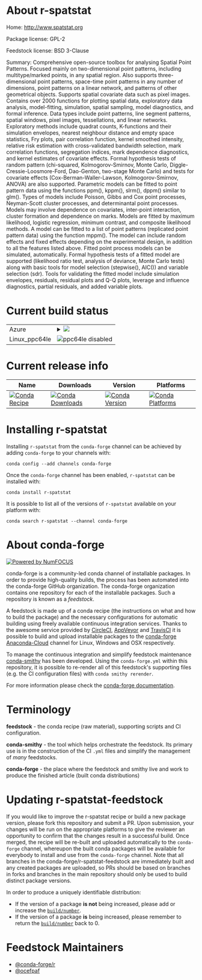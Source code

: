 About r-spatstat
================

Home: http://www.spatstat.org

Package license: GPL-2

Feedstock license: BSD 3-Clause

Summary: Comprehensive open-source toolbox for analysing Spatial Point Patterns. Focused mainly on two-dimensional point patterns, including multitype/marked points, in any spatial region. Also supports three-dimensional point patterns, space-time point patterns in any number of dimensions, point patterns on a linear network, and patterns of other geometrical objects. Supports spatial covariate data such as pixel images. Contains over 2000 functions for plotting spatial data, exploratory data analysis, model-fitting, simulation, spatial sampling, model diagnostics, and formal inference. Data types include point patterns, line segment patterns, spatial windows, pixel images, tessellations, and linear networks. Exploratory methods include quadrat counts, K-functions and their simulation envelopes, nearest neighbour distance and empty space statistics, Fry plots, pair correlation function, kernel smoothed intensity, relative risk estimation with cross-validated bandwidth selection, mark correlation functions, segregation indices, mark dependence diagnostics, and kernel estimates of covariate effects. Formal hypothesis tests of random pattern (chi-squared, Kolmogorov-Smirnov, Monte Carlo, Diggle-Cressie-Loosmore-Ford, Dao-Genton, two-stage Monte Carlo) and tests for covariate effects (Cox-Berman-Waller-Lawson, Kolmogorov-Smirnov, ANOVA) are also supported. Parametric models can be fitted to point pattern data using the functions ppm(), kppm(), slrm(), dppm() similar to glm(). Types of models include Poisson, Gibbs and Cox point processes, Neyman-Scott cluster processes, and determinantal point processes. Models may involve dependence on covariates, inter-point interaction, cluster formation and dependence on marks. Models are fitted by maximum likelihood, logistic regression, minimum contrast, and composite likelihood methods. A model can be fitted to a list of point patterns (replicated point pattern data) using the function mppm(). The model can include random effects and fixed effects depending on the experimental design, in addition to all the features listed above. Fitted point process models can be simulated, automatically. Formal hypothesis tests of a fitted model are supported (likelihood ratio test, analysis of deviance, Monte Carlo tests) along with basic tools for model selection (stepwise(), AIC()) and variable selection (sdr). Tools for validating the fitted model include simulation envelopes, residuals, residual plots and Q-Q plots, leverage and influence diagnostics, partial residuals, and added variable plots.



Current build status
====================


<table>
    
  <tr>
    <td>Azure</td>
    <td>
      <details>
        <summary>
          <a href="https://dev.azure.com/conda-forge/feedstock-builds/_build/latest?definitionId=5789&branchName=master">
            <img src="https://dev.azure.com/conda-forge/feedstock-builds/_apis/build/status/r-spatstat-feedstock?branchName=master">
          </a>
        </summary>
        <table>
          <thead><tr><th>Variant</th><th>Status</th></tr></thead>
          <tbody><tr>
              <td>linux_r_base3.5.1target_platformlinux-64</td>
              <td>
                <a href="https://dev.azure.com/conda-forge/feedstock-builds/_build/latest?definitionId=5789&branchName=master">
                  <img src="https://dev.azure.com/conda-forge/feedstock-builds/_apis/build/status/r-spatstat-feedstock?branchName=master&jobName=linux&configuration=linux_r_base3.5.1target_platformlinux-64" alt="variant">
                </a>
              </td>
            </tr><tr>
              <td>linux_r_base3.6target_platformlinux-64</td>
              <td>
                <a href="https://dev.azure.com/conda-forge/feedstock-builds/_build/latest?definitionId=5789&branchName=master">
                  <img src="https://dev.azure.com/conda-forge/feedstock-builds/_apis/build/status/r-spatstat-feedstock?branchName=master&jobName=linux&configuration=linux_r_base3.6target_platformlinux-64" alt="variant">
                </a>
              </td>
            </tr><tr>
              <td>osx_r_base3.5.1target_platformosx-64</td>
              <td>
                <a href="https://dev.azure.com/conda-forge/feedstock-builds/_build/latest?definitionId=5789&branchName=master">
                  <img src="https://dev.azure.com/conda-forge/feedstock-builds/_apis/build/status/r-spatstat-feedstock?branchName=master&jobName=osx&configuration=osx_r_base3.5.1target_platformosx-64" alt="variant">
                </a>
              </td>
            </tr><tr>
              <td>osx_r_base3.6target_platformosx-64</td>
              <td>
                <a href="https://dev.azure.com/conda-forge/feedstock-builds/_build/latest?definitionId=5789&branchName=master">
                  <img src="https://dev.azure.com/conda-forge/feedstock-builds/_apis/build/status/r-spatstat-feedstock?branchName=master&jobName=osx&configuration=osx_r_base3.6target_platformosx-64" alt="variant">
                </a>
              </td>
            </tr><tr>
              <td>win_r_base3.5.1target_platformwin-64</td>
              <td>
                <a href="https://dev.azure.com/conda-forge/feedstock-builds/_build/latest?definitionId=5789&branchName=master">
                  <img src="https://dev.azure.com/conda-forge/feedstock-builds/_apis/build/status/r-spatstat-feedstock?branchName=master&jobName=win&configuration=win_r_base3.5.1target_platformwin-64" alt="variant">
                </a>
              </td>
            </tr><tr>
              <td>win_r_base3.6target_platformwin-64</td>
              <td>
                <a href="https://dev.azure.com/conda-forge/feedstock-builds/_build/latest?definitionId=5789&branchName=master">
                  <img src="https://dev.azure.com/conda-forge/feedstock-builds/_apis/build/status/r-spatstat-feedstock?branchName=master&jobName=win&configuration=win_r_base3.6target_platformwin-64" alt="variant">
                </a>
              </td>
            </tr>
          </tbody>
        </table>
      </details>
    </td>
  </tr>
  <tr>
    <td>Linux_ppc64le</td>
    <td>
      <img src="https://img.shields.io/badge/ppc64le-disabled-lightgrey.svg" alt="ppc64le disabled">
    </td>
  </tr>
</table>

Current release info
====================

| Name | Downloads | Version | Platforms |
| --- | --- | --- | --- |
| [![Conda Recipe](https://img.shields.io/badge/recipe-r--spatstat-green.svg)](https://anaconda.org/conda-forge/r-spatstat) | [![Conda Downloads](https://img.shields.io/conda/dn/conda-forge/r-spatstat.svg)](https://anaconda.org/conda-forge/r-spatstat) | [![Conda Version](https://img.shields.io/conda/vn/conda-forge/r-spatstat.svg)](https://anaconda.org/conda-forge/r-spatstat) | [![Conda Platforms](https://img.shields.io/conda/pn/conda-forge/r-spatstat.svg)](https://anaconda.org/conda-forge/r-spatstat) |

Installing r-spatstat
=====================

Installing `r-spatstat` from the `conda-forge` channel can be achieved by adding `conda-forge` to your channels with:

```
conda config --add channels conda-forge
```

Once the `conda-forge` channel has been enabled, `r-spatstat` can be installed with:

```
conda install r-spatstat
```

It is possible to list all of the versions of `r-spatstat` available on your platform with:

```
conda search r-spatstat --channel conda-forge
```


About conda-forge
=================

[![Powered by NumFOCUS](https://img.shields.io/badge/powered%20by-NumFOCUS-orange.svg?style=flat&colorA=E1523D&colorB=007D8A)](http://numfocus.org)

conda-forge is a community-led conda channel of installable packages.
In order to provide high-quality builds, the process has been automated into the
conda-forge GitHub organization. The conda-forge organization contains one repository
for each of the installable packages. Such a repository is known as a *feedstock*.

A feedstock is made up of a conda recipe (the instructions on what and how to build
the package) and the necessary configurations for automatic building using freely
available continuous integration services. Thanks to the awesome service provided by
[CircleCI](https://circleci.com/), [AppVeyor](https://www.appveyor.com/)
and [TravisCI](https://travis-ci.org/) it is possible to build and upload installable
packages to the [conda-forge](https://anaconda.org/conda-forge)
[Anaconda-Cloud](https://anaconda.org/) channel for Linux, Windows and OSX respectively.

To manage the continuous integration and simplify feedstock maintenance
[conda-smithy](https://github.com/conda-forge/conda-smithy) has been developed.
Using the ``conda-forge.yml`` within this repository, it is possible to re-render all of
this feedstock's supporting files (e.g. the CI configuration files) with ``conda smithy rerender``.

For more information please check the [conda-forge documentation](https://conda-forge.org/docs/).

Terminology
===========

**feedstock** - the conda recipe (raw material), supporting scripts and CI configuration.

**conda-smithy** - the tool which helps orchestrate the feedstock.
                   Its primary use is in the construction of the CI ``.yml`` files
                   and simplify the management of *many* feedstocks.

**conda-forge** - the place where the feedstock and smithy live and work to
                  produce the finished article (built conda distributions)


Updating r-spatstat-feedstock
=============================

If you would like to improve the r-spatstat recipe or build a new
package version, please fork this repository and submit a PR. Upon submission,
your changes will be run on the appropriate platforms to give the reviewer an
opportunity to confirm that the changes result in a successful build. Once
merged, the recipe will be re-built and uploaded automatically to the
`conda-forge` channel, whereupon the built conda packages will be available for
everybody to install and use from the `conda-forge` channel.
Note that all branches in the conda-forge/r-spatstat-feedstock are
immediately built and any created packages are uploaded, so PRs should be based
on branches in forks and branches in the main repository should only be used to
build distinct package versions.

In order to produce a uniquely identifiable distribution:
 * If the version of a package **is not** being increased, please add or increase
   the [``build/number``](https://conda.io/docs/user-guide/tasks/build-packages/define-metadata.html#build-number-and-string).
 * If the version of a package **is** being increased, please remember to return
   the [``build/number``](https://conda.io/docs/user-guide/tasks/build-packages/define-metadata.html#build-number-and-string)
   back to 0.

Feedstock Maintainers
=====================

* [@conda-forge/r](https://github.com/conda-forge/r/)
* [@ocefpaf](https://github.com/ocefpaf/)

